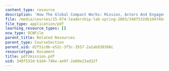 ```yaml
---
content_type: resource
description: 'How The Global Compact Works: Mission, Actors And Engagement Mechanisms'
file: /media/courses/15-974-leadership-lab-spring-2003/348f532db1d474beae9f2a60e23ad32f_pdf2mission.pdf
file_type: application/pdf
learning_resource_types: []
ocw_type: OCWFile
parent_title: Related Resources
parent_type: CourseSection
parent_uid: d2f51c0b-e52c-3f5c-3557-2a1ab930368c
resourcetype: Document
title: pdf2mission.pdf
uid: 348f532d-b1d4-74be-ae9f-2a60e23ad32f
---
```

